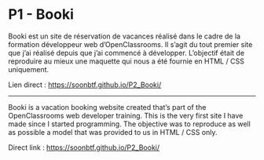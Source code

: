 ﻿<!DOCTYPE html>
<html>

<head>
  <meta charset="utf-8">
  <meta name="viewport" content="width=device-width, initial-scale=1.0">
  <link rel="stylesheet" href="https://stackedit.io/style.css" />
</head>

<body class="stackedit">
  <div class="stackedit__html"><h1 id="p1---booki">P1 - Booki</h1>
<p>Booki est un site de réservation de vacances réalisé dans le cadre de la formation développeur web d’OpenClassrooms. Il s’agit du tout premier site que j’ai réalisé depuis que j’ai commencé à développer. L’objectif était de reproduire au mieux une maquette qui nous a été fournie en HTML / CSS uniquement.</p>
<p>Lien direct :  <a href="https://soonbtf.github.io/P2_Booki/">https://soonbtf.github.io/P2_Booki/</a></p>
<hr>
<p>Booki is a vacation booking website created that’s part of the OpenClassrooms web developer training. This is the very first site I have made since I started programming. The objective was to reproduce as well as possible a model that was provided to us in HTML / CSS only.</p>
<p>Direct link : <a href="https://soonbtf.github.io/P2_Booki/">https://soonbtf.github.io/P2_Booki/</a></p>
</div>
</body>

</html>
